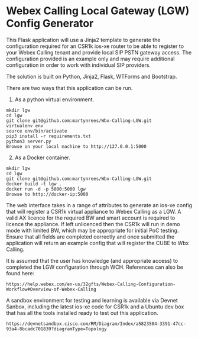 # Webex Calling Local Gateway (LGW) Config Generator

This Flask application will use a Jinja2 template to generate the configuration required for an CSR1k ios-xe router to be able to register to your Webex Calling tenant and provide local SIP PSTN gateway access.
The configuration provided is an example only and may require additional configuration in order to work with individual SIP providers.

The solution is built on Python, Jinja2, Flask, WTForms and Bootstrap.

There are two ways that this application can be run.
1. As a python virtual environment.
```
mkdir lgw
cd lgw
git clone git@github.com:martynrees/Wbx-Calling-LGW.git
virtualenv env
source env/bin/activate
pip3 install -r requirements.txt
python3 server.py
Browse on your local machine to http://127.0.0.1:5000
```
2. As a Docker container.
```
mkdir lgw
cd lgw
git clone git@github.com:martynrees/Wbx-Calling-LGW.git
docker build -t lgw .
docker run -d -p 5000:5000 lgw
Browse to http://docker-ip:5000 
```

The web interface takes in a range of attributes to generate an ios-xe config that will register a CSR1k virtual appliance to Webex Calling as a LGW.
A valid AX licence for the required BW and smart account is required to licence the appliance. If left unlicenced then the CSR1k will run in demo mode with limited BW, which may be appropriate for initial PoC testing.
Ensure that all fields are completed correctly and once submitted the application will return an example config that will register the CUBE to Wbx Calling.

It is assumed that the user has knowledge (and appropriate access) to completed the LGW configuration through WCH. References can also be found here:
```
https://help.webex.com/en-us/32gfts/Webex-Calling-Configuration-Workflow#Overview-of-Webex-Calling
```

A sandbox environment for testing and learning is available via Devnet Sanbox, including the latest ios-xe code for CSR1k and a Ubuntu dev box that has all the tools installed ready to test out this application.
```
https://devnetsandbox.cisco.com/RM/Diagram/Index/a5823504-3391-47cc-93a4-8bcadc701839?diagramType=Topology
```